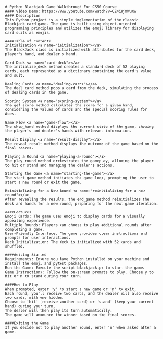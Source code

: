     # Python Blackjack Game Walkthrough For CS50 Course
    #### Video Demo: https://www.youtube.com/watch?v=CZ4iWjmWuXw
    #### Description:
    This Python project is a simple implementation of the classic Blackjack card game. The game is built using object-oriented programming principles and utilizes the emoji library for displaying card suits as emojis.

    ####Table of Contents
    Initialization <a name="initialization"></a>
    The BlackJack class is initialized with attributes for the card deck, player's hand, and dealer's hand.

    Card Deck <a name="card-deck"></a>
    The initialize_deck method creates a standard deck of 52 playing cards, each represented as a dictionary containing the card's value and suit.

    Dealing Cards <a name="dealing-cards"></a>
    The deal_card method pops a card from the deck, simulating the process of dealing cards in the game.

    Scoring System <a name="scoring-system"></a>
    The get_score method calculates the score for a given hand, considering the values of cards and the special scoring rules for Aces.

    Game Flow <a name="game-flow"></a>
    The show_hand method displays the current state of the game, showing the player's and dealer's hands with relevant information.

    Result Display <a name="result-display"></a>
    The reveal_result method displays the outcome of the game based on the final scores.

    Playing a Round <a name="playing-a-round"></a>
    The play_round method orchestrates the gameplay, allowing the player to hit or stand and managing the dealer's actions.

    Starting the Game <a name="starting-the-game"></a>
    The start_game method initiates the game loop, prompting the user to start a new round or exit the game.

    Reinitializing for a New Round <a name="reinitializing-for-a-new-round"></a>
    After revealing the results, the end_game method reinitializes the deck and hands for a new round, preparing for the next game iteration.

    ####Features
    Emoji Cards: The game uses emoji to display cards for a visually appealing experience.
    Multiple Rounds: Players can choose to play additional rounds after completing a game.
    User-Friendly Interface: The game provides clear instructions and prompts for user interactions.
    Deck Initialization: The deck is initialized with 52 cards and shuffled.

    ####Getting Started
    Requirements: Ensure you have Python installed on your machine and install the emoji and pytest packages.
    Run the Game: Execute the script blackjack.py to start the game.
    Game Instructions: Follow the on-screen prompts to play. Choose y to hit or n to stand during your turn.

    ####How to Play
    When prompted, enter 'y' to start a new game or 'n' to exit.
    Each round, you'll receive two cards, and the dealer will also receive two cards, with one hidden.
    Choose to 'hit' (receive another card) or 'stand' (keep your current hand) during your turn.
    The dealer will then play its turn automatically.
    The game will announce the winner based on the final scores.

    ####Exiting the Game
    If you decide not to play another round, enter 'n' when asked after a game.
